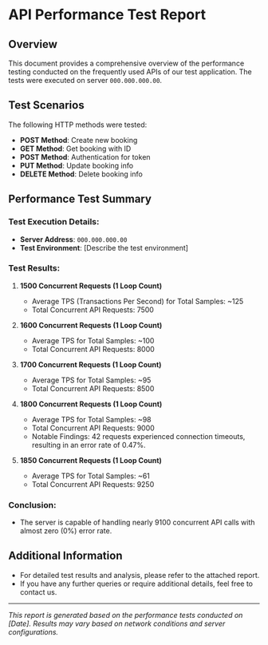 # API Performance Test Report

## Overview

This document provides a comprehensive overview of the performance testing conducted on the frequently used APIs of our test application. The tests were executed on server `000.000.000.00`.

## Test Scenarios

The following HTTP methods were tested:

- **POST Method**: Create new booking
- **GET Method**: Get booking with ID
- **POST Method**: Authentication for token
- **PUT Method**: Update booking info
- **DELETE Method**: Delete booking info

## Performance Test Summary

### Test Execution Details:

- **Server Address**: `000.000.000.00`
- **Test Environment**: [Describe the test environment]

### Test Results:

1. **1500 Concurrent Requests (1 Loop Count)**
   - Average TPS (Transactions Per Second) for Total Samples: ~125
   - Total Concurrent API Requests: 7500

2. **1600 Concurrent Requests (1 Loop Count)**
   - Average TPS for Total Samples: ~100
   - Total Concurrent API Requests: 8000

3. **1700 Concurrent Requests (1 Loop Count)**
   - Average TPS for Total Samples: ~95
   - Total Concurrent API Requests: 8500

4. **1800 Concurrent Requests (1 Loop Count)**
   - Average TPS for Total Samples: ~98
   - Total Concurrent API Requests: 9000
   - Notable Findings: 42 requests experienced connection timeouts, resulting in an error rate of 0.47%.

5. **1850 Concurrent Requests (1 Loop Count)**
   - Average TPS for Total Samples: ~61
   - Total Concurrent API Requests: 9250

### Conclusion:

- The server is capable of handling nearly 9100 concurrent API calls with almost zero (0%) error rate.

## Additional Information

- For detailed test results and analysis, please refer to the attached report.
- If you have any further queries or require additional details, feel free to contact us.

---

*This report is generated based on the performance tests conducted on [Date]. Results may vary based on network conditions and server configurations.*
